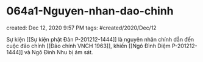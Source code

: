 # 064a1-Nguyen-nhan-dao-chinh

created: Dec 12, 2020 9:57 PM
tags: #created/2020/Dec/12

Sự kiện [[Sự kiện phật Đản P-201212-1444]] là nguyên nhân chính dẫn đến cuộc đảo chính [[Đảo chính VNCH 1963]], khiến [[Ngô Đình Diệm P-201212-1444]] và Ngô Đình Nhu bị ám sát.